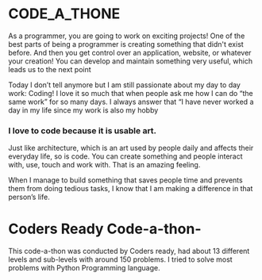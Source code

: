 # CODE_A_THONE

As a programmer, you are going to work on exciting projects! One of the best parts of being a programmer is creating something that didn't exist before. And then you get control over an application, website, or whatever your creation! You can develop and maintain something very useful, which leads us to the next point

Today I don’t tell anymore but I am still passionate about my day to day work: Coding!
I love it so much that when people ask me how I can do “the same work” for so many days. I always answer that “I have never worked a day in my life since my work is also my hobby

### I love to code because it is usable art.
Just like architecture, which is an art used by people daily and affects their everyday life, so is code. You can create something and people interact with, use, touch and work with. That is an amazing feeling.

When I manage to build something that saves people time and prevents them from doing tedious tasks, I know that I am making a difference in that person’s life. 

# Coders Ready Code-a-thon-
This code-a-thon was conducted by Coders ready, had about 13 different levels and sub-levels with around 150 problems. I tried to solve most problems with Python Programming language.

